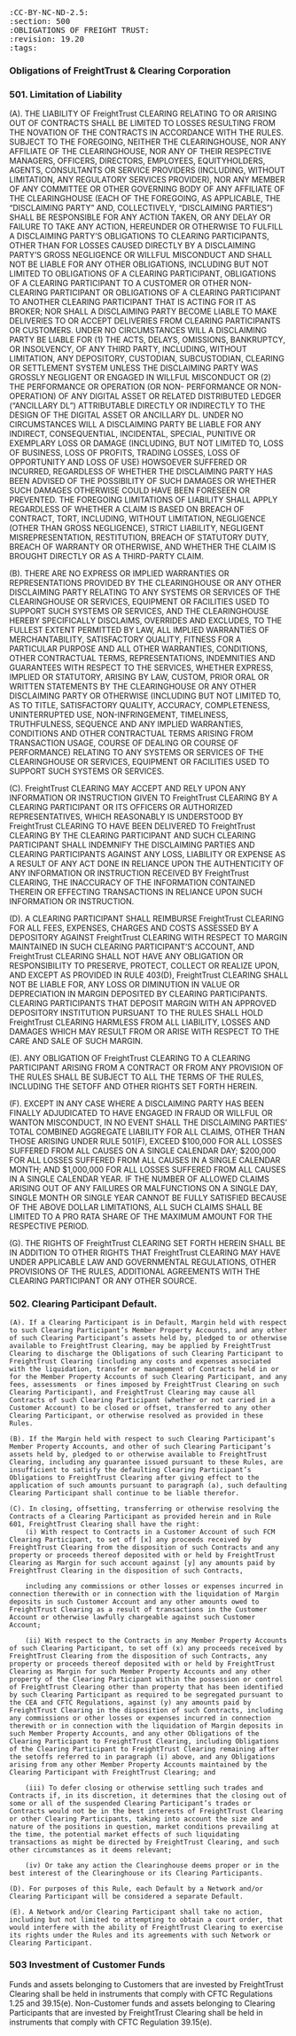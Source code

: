 <pre> 
:CC-BY-NC-ND-2.5:
:section: 500
:OBLIGATIONS OF FREIGHT TRUST:
:revision: 19.20
:tags: 
</pre>

### Obligations of FreightTrust & Clearing Corporation


### 501. Limitation of Liability

(A). THE LIABILITY OF FreightTrust CLEARING RELATING TO OR ARISING OUT OF CONTRACTS SHALL BE LIMITED TO LOSSES RESULTING FROM THE NOVATION OF THE CONTRACTS IN ACCORDANCE WITH THE RULES. SUBJECT TO THE FOREGOING, NEITHER THE CLEARINGHOUSE, NOR ANY AFFILIATE OF THE CLEARINGHOUSE, NOR ANY OF THEIR RESPECTIVE MANAGERS, OFFICERS, DIRECTORS, EMPLOYEES, EQUITYHOLDERS, AGENTS, CONSULTANTS OR SERVICE PROVIDERS (INCLUDING, WITHOUT LIMITATION, ANY REGULATORY SERVICES PROVIDER), NOR ANY MEMBER OF ANY COMMITTEE OR OTHER GOVERNING BODY OF ANY AFFILIATE OF THE CLEARINGHOUSE (EACH OF THE FOREGOING, AS APPLICABLE, THE “DISCLAIMING PARTY” AND, COLLECTIVELY, “DISCLAIMING PARTIES”) SHALL BE RESPONSIBLE FOR ANY ACTION TAKEN, OR ANY DELAY OR FAILURE TO TAKE ANY ACTION, HEREUNDER OR OTHERWISE TO FULFILL A DISCLAIMING PARTY’S OBLIGATIONS TO CLEARING PARTICIPANTS, OTHER THAN FOR LOSSES CAUSED DIRECTLY BY A DISCLAIMING PARTY’S GROSS NEGLIGENCE OR WILLFUL MISCONDUCT AND SHALL NOT BE LIABLE FOR ANY OTHER OBLIGATIONS, INCLUDING BUT NOT LIMITED TO OBLIGATIONS OF A CLEARING PARTICIPANT, OBLIGATIONS OF A CLEARING PARTICIPANT TO A CUSTOMER OR OTHER NON-CLEARING PARTICIPANT OR OBLIGATIONS OF A CLEARING PARTICIPANT TO ANOTHER CLEARING PARTICIPANT THAT IS ACTING FOR IT AS BROKER; NOR SHALL A DISCLAIMING PARTY BECOME LIABLE TO MAKE DELIVERIES TO OR ACCEPT DELIVERIES FROM CLEARING PARTICIPANTS OR CUSTOMERS. UNDER NO CIRCUMSTANCES WILL A DISCLAIMING PARTY BE LIABLE FOR (1) THE ACTS, DELAYS, OMISSIONS, BANKRUPTCY, OR INSOLVENCY, OF ANY THIRD PARTY, INCLUDING, WITHOUT LIMITATION, ANY DEPOSITORY, CUSTODIAN, SUBCUSTODIAN, CLEARING OR SETTLEMENT SYSTEM UNLESS THE DISCLAIMING PARTY WAS GROSSLY NEGLIGENT OR ENGAGED IN WILLFUL MISCONDUCT OR (2) THE PERFORMANCE OR OPERATION (OR NON- PERFORMANCE OR NON-OPERATION) OF ANY DIGITAL ASSET OR RELATED DISTRIBUTED LEDGER (“ANCILLARY DL”) ATTRIBUTABLE DIRECTLY OR INDIRECTLY TO THE DESIGN OF THE DIGITAL ASSET OR ANCILLARY DL. UNDER NO CIRCUMSTANCES WILL A DISCLAIMING PARTY BE LIABLE FOR ANY INDIRECT, CONSEQUENTIAL, INCIDENTAL, SPECIAL, PUNITIVE OR EXEMPLARY LOSS OR DAMAGE (INCLUDING, BUT NOT LIMITED TO, LOSS OF BUSINESS, LOSS OF PROFITS, TRADING LOSSES, LOSS OF OPPORTUNITY AND LOSS OF USE) HOWSOEVER SUFFERED OR INCURRED, REGARDLESS OF WHETHER THE DISCLAIMING PARTY HAS BEEN ADVISED OF THE POSSIBILITY OF SUCH DAMAGES OR WHETHER SUCH DAMAGES OTHERWISE COULD HAVE BEEN FORESEEN OR PREVENTED. THE FOREGOING LIMITATIONS OF LIABILITY SHALL APPLY REGARDLESS OF WHETHER A CLAIM IS BASED ON BREACH OF CONTRACT, TORT, INCLUDING, WITHOUT LIMITATION, NEGLIGENCE (OTHER THAN GROSS NEGLIGENCE), STRICT LIABILITY, NEGLIGENT MISREPRESENTATION, RESTITUTION, BREACH OF STATUTORY DUTY, BREACH OF WARRANTY OR OTHERWISE, AND WHETHER THE CLAIM IS BROUGHT DIRECTLY OR AS A THIRD-PARTY CLAIM.

(B). THERE ARE NO EXPRESS OR IMPLIED WARRANTIES OR REPRESENTATIONS PROVIDED BY THE CLEARINGHOUSE OR ANY OTHER DISCLAIMING PARTY RELATING TO ANY SYSTEMS OR SERVICES OF THE CLEARINGHOUSE OR SERVICES, EQUIPMENT OR FACILITIES USED TO SUPPORT SUCH SYSTEMS OR SERVICES, AND THE CLEARINGHOUSE HEREBY SPECIFICALLY DISCLAIMS, OVERRIDES AND EXCLUDES, TO THE FULLEST EXTENT PERMITTED BY LAW, ALL IMPLIED WARRANTIES OF MERCHANTABILITY, SATISFACTORY QUALITY, FITNESS FOR A PARTICULAR PURPOSE AND ALL OTHER WARRANTIES, CONDITIONS, OTHER CONTRACTUAL TERMS, REPRESENTATIONS, INDEMNITIES AND GUARANTEES WITH RESPECT TO THE SERVICES, WHETHER EXPRESS, IMPLIED OR STATUTORY, ARISING BY LAW, CUSTOM, PRIOR ORAL OR WRITTEN STATEMENTS BY THE CLEARINGHOUSE OR ANY OTHER DISCLAIMING PARTY OR OTHERWISE (INCLUDING BUT NOT LIMITED TO, AS TO TITLE, SATISFACTORY QUALITY, ACCURACY, COMPLETENESS, UNINTERRUPTED USE, NON-INFRINGEMENT, TIMELINESS, TRUTHFULNESS, SEQUENCE AND ANY IMPLIED WARRANTIES, CONDITIONS AND OTHER CONTRACTUAL TERMS ARISING FROM TRANSACTION USAGE, COURSE OF DEALING OR COURSE OF PERFORMANCE) RELATING TO ANY SYSTEMS OR SERVICES OF THE CLEARINGHOUSE OR SERVICES, EQUIPMENT OR FACILITIES USED TO SUPPORT SUCH SYSTEMS OR SERVICES.

(C). FreightTrust CLEARING MAY ACCEPT AND RELY UPON ANY INFORMATION OR INSTRUCTION GIVEN TO FreightTrust CLEARING BY A CLEARING PARTICIPANT OR ITS OFFICERS OR AUTHORIZED REPRESENTATIVES, WHICH REASONABLY IS UNDERSTOOD BY FreightTrust CLEARING TO HAVE BEEN DELIVERED TO FreightTrust CLEARING BY THE CLEARING PARTICIPANT AND SUCH CLEARING PARTICIPANT SHALL INDEMNIFY THE DISCLAIMING PARTIES AND CLEARING PARTICIPANTS AGAINST ANY LOSS, LIABILITY OR EXPENSE AS A RESULT OF ANY ACT DONE IN RELIANCE UPON THE AUTHENTICITY OF ANY INFORMATION OR INSTRUCTION RECEIVED BY FreightTrust CLEARING, THE INACCURACY OF THE INFORMATION CONTAINED THEREIN OR EFFECTING TRANSACTIONS IN RELIANCE UPON SUCH INFORMATION OR INSTRUCTION.

(D). A CLEARING PARTICIPANT SHALL REIMBURSE FreightTrust CLEARING FOR ALL FEES, EXPENSES, CHARGES AND COSTS ASSESSED BY A DEPOSITORY AGAINST FreightTrust CLEARING WITH RESPECT TO MARGIN MAINTAINED IN SUCH CLEARING PARTICIPANT’S ACCOUNT, AND FreightTrust CLEARING SHALL NOT HAVE ANY OBLIGATION OR RESPONSIBILITY TO PRESERVE, PROTECT, COLLECT OR REALIZE UPON, AND EXCEPT AS PROVIDED IN RULE 403(D), FreightTrust CLEARING SHALL NOT BE LIABLE FOR, ANY LOSS OR DIMINUTION IN VALUE OR DEPRECIATION IN MARGIN DEPOSITED BY CLEARING PARTICIPANTS. CLEARING PARTICIPANTS THAT DEPOSIT MARGIN WITH AN APPROVED DEPOSITORY INSTITUTION PURSUANT TO THE RULES SHALL HOLD FreightTrust CLEARING HARMLESS FROM ALL LIABILITY, LOSSES AND DAMAGES WHICH MAY RESULT FROM OR ARISE WITH RESPECT TO THE CARE AND SALE OF SUCH MARGIN.

(E). ANY OBLIGATION OF FreightTrust CLEARING TO A CLEARING PARTICIPANT ARISING FROM A CONTRACT OR FROM ANY PROVISION OF THE RULES SHALL BE SUBJECT TO ALL THE TERMS OF THE RULES, INCLUDING THE SETOFF AND OTHER RIGHTS SET FORTH HEREIN. 

(F). EXCEPT IN ANY CASE WHERE A DISCLAIMING PARTY HAS BEEN FINALLY ADJUDICATED TO HAVE ENGAGED IN FRAUD OR WILLFUL OR WANTON MISCONDUCT, IN NO EVENT SHALL THE DISCLAIMING PARTIES’ TOTAL COMBINED AGGREGATE LIABILITY FOR ALL CLAIMS, OTHER THAN THOSE ARISING UNDER RULE 501(F), EXCEED
$100,000 FOR ALL LOSSES SUFFERED FROM ALL CAUSES ON A SINGLE CALENDAR DAY; $200,000 FOR ALL LOSSES SUFFERED FROM ALL CAUSES IN A SINGLE CALENDAR MONTH; AND $1,000,000 FOR ALL LOSSES SUFFERED FROM ALL CAUSES IN A SINGLE CALENDAR YEAR. IF THE NUMBER OF ALLOWED CLAIMS ARISING OUT OF ANY FAILURES OR MALFUNCTIONS ON A SINGLE DAY, SINGLE MONTH  OR SINGLE YEAR CANNOT BE FULLY SATISFIED BECAUSE OF THE ABOVE DOLLAR LIMITATIONS, ALL SUCH CLAIMS SHALL BE LIMITED TO A PRO RATA SHARE OF THE MAXIMUM AMOUNT FOR THE RESPECTIVE PERIOD.

(G). THE RIGHTS OF FreightTrust CLEARING SET FORTH HEREIN SHALL BE IN ADDITION TO OTHER RIGHTS THAT FreightTrust CLEARING MAY HAVE UNDER APPLICABLE LAW AND GOVERNMENTAL REGULATIONS, OTHER PROVISIONS OF THE RULES, ADDITIONAL AGREEMENTS WITH THE CLEARING PARTICIPANT OR ANY OTHER SOURCE.

###	502. Clearing Participant Default.

	(A). If a Clearing Participant is in Default, Margin held with respect to such Clearing Participant’s Member Property Accounts, and any other of such Clearing Participant’s assets held by, pledged to or otherwise available to FreightTrust Clearing, may be applied by FreightTrust Clearing to discharge the Obligations of such Clearing Participant to FreightTrust Clearing (including any costs and expenses associated with the liquidation, transfer or management of Contracts held in or for the Member Property Accounts of such Clearing Participant, and any fees, assessments  or fines imposed by FreightTrust Clearing on such Clearing Participant), and FreightTrust Clearing may cause all Contracts of such Clearing Participant (whether or not carried in a Customer Account) to be closed or offset, transferred to any other Clearing Participant, or otherwise resolved as provided in these Rules.

	(B). If the Margin held with respect to such Clearing Participant’s Member Property Accounts, and other of such Clearing Participant’s assets held by, pledged to or otherwise available to FreightTrust Clearing, including any guarantee issued pursuant to these Rules, are insufficient to satisfy the defaulting Clearing Participant’s Obligations to FreightTrust Clearing after giving effect to the application of such amounts pursuant to paragraph (a), such defaulting Clearing Participant shall continue to be liable therefor.

	(C). In closing, offsetting, transferring or otherwise resolving the Contracts of a Clearing Participant as provided herein and in Rule 601, FreightTrust Clearing shall have the right:
		(i) With respect to Contracts in a Customer Account of such FCM Clearing Participant, to set off [x] any proceeds received by FreightTrust Clearing from the disposition of such Contracts and any property or proceeds thereof deposited with or held by FreightTrust Clearing as Margin for such account against [y] any amounts paid by FreightTrust Clearing in the disposition of such Contracts,

		including any commissions or other losses or expenses incurred in connection therewith or in connection with the liquidation of Margin deposits in such Customer Account and any other amounts owed to FreightTrust Clearing as a result of transactions in the Customer Account or otherwise lawfully chargeable against such Customer Account;

		(ii) With respect to the Contracts in any Member Property Accounts of such Clearing Participant, to set off (x) any proceeds received by FreightTrust Clearing from the disposition of such Contracts, any property or proceeds thereof deposited with or held by FreightTrust Clearing as Margin for such Member Property Accounts and any other property of the Clearing Participant within the possession or control of FreightTrust Clearing other than property that has been identified by such Clearing Participant as required to be segregated pursuant to the CEA and CFTC Regulations, against (y) any amounts paid by FreightTrust Clearing in the disposition of such Contracts, including any commissions or other losses or expenses incurred in connection therewith or in connection with the liquidation of Margin deposits in such Member Property Accounts, and any other Obligations of the Clearing Participant to FreightTrust Clearing, including Obligations of the Clearing Participant to FreightTrust Clearing remaining after the setoffs referred to in paragraph (i) above, and any Obligations arising from any other Member Property Accounts maintained by the Clearing Participant with FreightTrust Clearing; and
		
		(iii) To defer closing or otherwise settling such trades and Contracts if, in its discretion, it determines that the closing out of some or all of the suspended Clearing Participant’s trades or Contracts would not be in the best interests of FreightTrust Clearing or other Clearing Participants, taking into account the size and nature of the positions in question, market conditions prevailing at the time, the potential market effects of such liquidating transactions as might be directed by FreightTrust Clearing, and such other circumstances as it deems relevant;
		
		(iv) Or take any action the Clearinghouse deems proper or in the best interest of the Clearinghouse or its Clearing Participants.

	(D). For purposes of this Rule, each Default by a Network and/or Clearing Participant will be considered a separate Default.
	
	(E). A Network and/or Clearing Participant shall take no action, including but not limited to attempting to obtain a court order, that would interfere with the ability of FreightTrust Clearing to exercise its rights under the Rules and its agreements with such Network or Clearing Participant. 

### 503 Investment of Customer Funds
Funds and assets belonging to Customers that are invested by FreightTrust Clearing shall be held in instruments that comply with CFTC Regulations 1.25 and 39.15(e). Non-Customer funds and assets belonging to Clearing Participants that are invested by FreightTrust Clearing shall be held in instruments that comply with CFTC Regulation 39.15(e).
